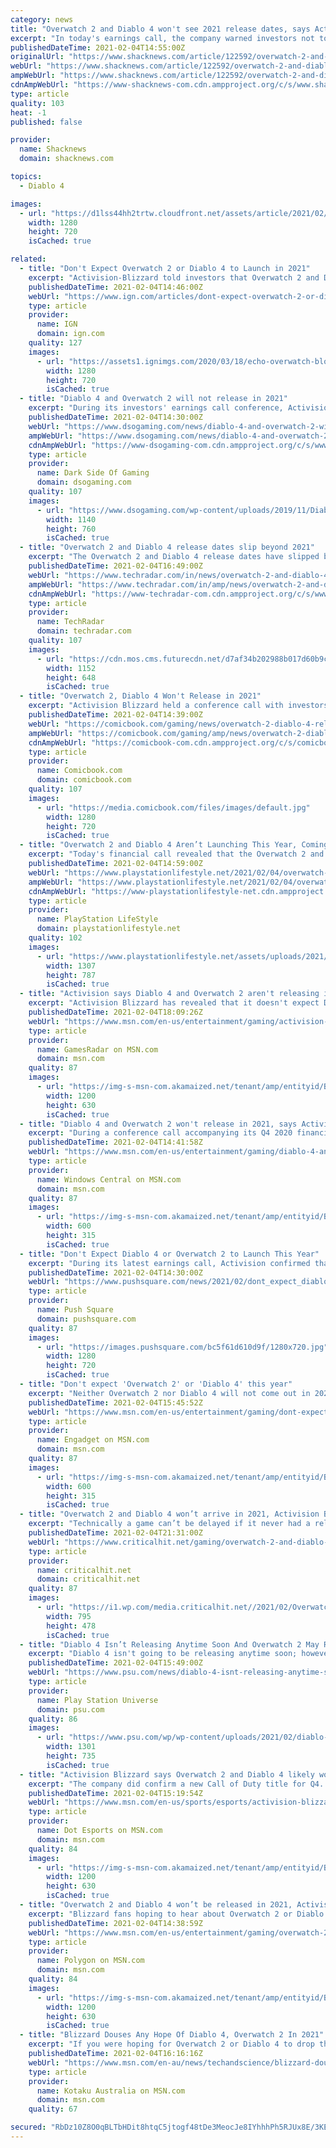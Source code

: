 ```yaml
---
category: news
title: "Overwatch 2 and Diablo 4 won't see 2021 release dates, says Activision Blizzard"
excerpt: "In today's earnings call, the company warned investors not to expect a release this year from its tentpole franchises."
publishedDateTime: 2021-02-04T14:55:00Z
originalUrl: "https://www.shacknews.com/article/122592/overwatch-2-and-diablo-4-wont-see-2021-release-dates-says-activision-blizzard"
webUrl: "https://www.shacknews.com/article/122592/overwatch-2-and-diablo-4-wont-see-2021-release-dates-says-activision-blizzard"
ampWebUrl: "https://www.shacknews.com/article/122592/overwatch-2-and-diablo-4-wont-see-2021-release-dates-says-activision-blizzard?amphtml=1"
cdnAmpWebUrl: "https://www-shacknews-com.cdn.ampproject.org/c/s/www.shacknews.com/article/122592/overwatch-2-and-diablo-4-wont-see-2021-release-dates-says-activision-blizzard?amphtml=1"
type: article
quality: 103
heat: -1
published: false

provider:
  name: Shacknews
  domain: shacknews.com

topics:
  - Diablo 4

images:
  - url: "https://d1lss44hh2trtw.cloudfront.net/assets/article/2021/02/04/overwatch-2-diablo-4-no-2021-release-date_feature.jpg"
    width: 1280
    height: 720
    isCached: true

related:
  - title: "Don't Expect Overwatch 2 or Diablo 4 to Launch in 2021"
    excerpt: "Activision-Blizzard told investors that Overwatch 2 and Diablo 4's launches are not expected to happen in 2021."
    publishedDateTime: 2021-02-04T14:46:00Z
    webUrl: "https://www.ign.com/articles/dont-expect-overwatch-2-or-diablo-4-to-launch-in-2021"
    type: article
    provider:
      name: IGN
      domain: ign.com
    quality: 127
    images:
      - url: "https://assets1.ignimgs.com/2020/03/18/echo-overwatch-blog-2-1584548358714.jpg?width=1280"
        width: 1280
        height: 720
        isCached: true
  - title: "Diablo 4 and Overwatch 2 will not release in 2021"
    excerpt: "During its investors' earnings call conference, Activision revealed that both Diablo 4 and Overwatch 2 will not come out in 2021."
    publishedDateTime: 2021-02-04T14:30:00Z
    webUrl: "https://www.dsogaming.com/news/diablo-4-and-overwatch-2-will-not-release-in-2021/"
    ampWebUrl: "https://www.dsogaming.com/news/diablo-4-and-overwatch-2-will-not-release-in-2021/amp/"
    cdnAmpWebUrl: "https://www-dsogaming-com.cdn.ampproject.org/c/s/www.dsogaming.com/news/diablo-4-and-overwatch-2-will-not-release-in-2021/amp/"
    type: article
    provider:
      name: Dark Side Of Gaming
      domain: dsogaming.com
    quality: 107
    images:
      - url: "https://www.dsogaming.com/wp-content/uploads/2019/11/Diablo-4-Lilith.jpg"
        width: 1140
        height: 760
        isCached: true
  - title: "Overwatch 2 and Diablo 4 release dates slip beyond 2021"
    excerpt: "The Overwatch 2 and Diablo 4 release dates have slipped beyond 2021, according to Activision Blizzard in its earnings call for the latest quarter. The game publisher had an otherwise strong quarterly ..."
    publishedDateTime: 2021-02-04T16:49:00Z
    webUrl: "https://www.techradar.com/in/news/overwatch-2-and-diablo-4-release-dates-slip-beyond-2021"
    ampWebUrl: "https://www.techradar.com/in/amp/news/overwatch-2-and-diablo-4-release-dates-slip-beyond-2021"
    cdnAmpWebUrl: "https://www-techradar-com.cdn.ampproject.org/c/s/www.techradar.com/in/amp/news/overwatch-2-and-diablo-4-release-dates-slip-beyond-2021"
    type: article
    provider:
      name: TechRadar
      domain: techradar.com
    quality: 107
    images:
      - url: "https://cdn.mos.cms.futurecdn.net/d7af34b202988b017d60b9c4bae774b8-1200-80.jpg"
        width: 1152
        height: 648
        isCached: true
  - title: "Overwatch 2, Diablo 4 Won't Release in 2021"
    excerpt: "Activision Blizzard held a conference call with investors on Thursday where it confirmed that neither Overwatch 2 nor Diablo IV, two of the company’s more anticipated games, will be releasing in 2021."
    publishedDateTime: 2021-02-04T14:39:00Z
    webUrl: "https://comicbook.com/gaming/news/overwatch-2-diablo-4-release-window-not-in-2021/"
    ampWebUrl: "https://comicbook.com/gaming/amp/news/overwatch-2-diablo-4-release-window-not-in-2021/"
    cdnAmpWebUrl: "https://comicbook-com.cdn.ampproject.org/c/s/comicbook.com/gaming/amp/news/overwatch-2-diablo-4-release-window-not-in-2021/"
    type: article
    provider:
      name: Comicbook.com
      domain: comicbook.com
    quality: 107
    images:
      - url: "https://media.comicbook.com/files/images/default.jpg"
        width: 1280
        height: 720
        isCached: true
  - title: "Overwatch 2 and Diablo 4 Aren’t Launching This Year, Coming 2022 at the Earliest"
    excerpt: "Today's financial call revealed that the Overwatch 2 and Diablo 4 release date won't happen until 2022 at the earliest."
    publishedDateTime: 2021-02-04T14:59:00Z
    webUrl: "https://www.playstationlifestyle.net/2021/02/04/overwatch-2-diablo-4-release-date-2022/"
    ampWebUrl: "https://www.playstationlifestyle.net/2021/02/04/overwatch-2-diablo-4-release-date-2022/amp/"
    cdnAmpWebUrl: "https://www-playstationlifestyle-net.cdn.ampproject.org/c/s/www.playstationlifestyle.net/2021/02/04/overwatch-2-diablo-4-release-date-2022/amp/"
    type: article
    provider:
      name: PlayStation LifeStyle
      domain: playstationlifestyle.net
    quality: 102
    images:
      - url: "https://www.playstationlifestyle.net/assets/uploads/2021/02/Overwatch-2-diablo-4-release-date-2022.jpg"
        width: 1307
        height: 787
        isCached: true
  - title: "Activision says Diablo 4 and Overwatch 2 aren't releasing in 2021"
    excerpt: "Activision Blizzard has revealed that it doesn't expect Diablo 4 or Overwatch 2 to release in 2021. It's no surprise to hear Diablo 4 isn't releasing this year - we've suspected for a while that it's ..."
    publishedDateTime: 2021-02-04T18:09:26Z
    webUrl: "https://www.msn.com/en-us/entertainment/gaming/activision-says-diablo-4-and-overwatch-2-arent-releasing-in-2021/ar-BB1dpano"
    type: article
    provider:
      name: GamesRadar on MSN.com
      domain: msn.com
    quality: 87
    images:
      - url: "https://img-s-msn-com.akamaized.net/tenant/amp/entityid/BB1dp5u7.img?h=630&w=1200&m=6&q=60&o=t&l=f&f=jpg&x=773&y=560"
        width: 1200
        height: 630
        isCached: true
  - title: "Diablo 4 and Overwatch 2 won't release in 2021, says Activision"
    excerpt: "During a conference call accompanying its Q4 2020 financial results, Activision Blizzard confirmed that Diablo 4 and Overwatch 2 won't release in 2021. These games were first revealed back at BlizzCon ..."
    publishedDateTime: 2021-02-04T14:41:58Z
    webUrl: "https://www.msn.com/en-us/entertainment/gaming/diablo-4-and-overwatch-2-wont-release-in-2021-says-activision/ar-BB1doQrs"
    type: article
    provider:
      name: Windows Central on MSN.com
      domain: msn.com
    quality: 87
    images:
      - url: "https://img-s-msn-com.akamaized.net/tenant/amp/entityid/BB1doWAL.img?h=315&w=600&m=6&q=60&o=t&l=f&f=jpg"
        width: 600
        height: 315
        isCached: true
  - title: "Don't Expect Diablo 4 or Overwatch 2 to Launch This Year"
    excerpt: "During its latest earnings call, Activision confirmed that neither Diablo 4 nor Overwatch 2 will launch this year. The two titles were originally announced back at BlizzCon 2019 and have been ..."
    publishedDateTime: 2021-02-04T14:30:00Z
    webUrl: "https://www.pushsquare.com/news/2021/02/dont_expect_diablo_4_or_overwatch_2_to_launch_this_year"
    type: article
    provider:
      name: Push Square
      domain: pushsquare.com
    quality: 87
    images:
      - url: "https://images.pushsquare.com/bc5f61d610d9f/1280x720.jpg"
        width: 1280
        height: 720
        isCached: true
  - title: "Don't expect 'Overwatch 2' or 'Diablo 4' this year"
    excerpt: "Neither Overwatch 2 nor Diablo 4 will not come out in 2021, according to publisher Activision Blizzard. Executives shared the information during the company’s Q4 2020 earnings call, and they didn’t ..."
    publishedDateTime: 2021-02-04T15:45:52Z
    webUrl: "https://www.msn.com/en-us/entertainment/gaming/dont-expect-overwatch-2-or-diablo-4-this-year/ar-BB1doT2A"
    type: article
    provider:
      name: Engadget on MSN.com
      domain: msn.com
    quality: 87
    images:
      - url: "https://img-s-msn-com.akamaized.net/tenant/amp/entityid/BB1doNz6.img?h=315&w=600&m=6&q=60&o=t&l=f&f=jpg"
        width: 600
        height: 315
        isCached: true
  - title: "Overwatch 2 and Diablo 4 won’t arrive in 2021, Activision Blizzard says"
    excerpt: "Technically a game can’t be delayed if it never had a release date, but if you were expecting to play Diablo 4 or Overwatch 2 in 2021 then buddy do I have some bad news for you."
    publishedDateTime: 2021-02-04T21:31:00Z
    webUrl: "https://www.criticalhit.net/gaming/overwatch-2-and-diablo-4-wont-arrive-in-2021-activision-blizzard-says/"
    type: article
    provider:
      name: criticalhit.net
      domain: criticalhit.net
    quality: 87
    images:
      - url: "https://i1.wp.com/media.criticalhit.net//2021/02/Overwatch-2.jpg"
        width: 795
        height: 478
        isCached: true
  - title: "Diablo 4 Isn’t Releasing Anytime Soon And Overwatch 2 May Release In 2022"
    excerpt: "Diablo 4 isn't going to be releasing anytime soon; however, Activision may have hinted that Overwatch 2 could release in 2022."
    publishedDateTime: 2021-02-04T15:49:00Z
    webUrl: "https://www.psu.com/news/diablo-4-isnt-releasing-anytime-soon-and-overwatch-2-may-release-in-2022/"
    type: article
    provider:
      name: Play Station Universe
      domain: psu.com
    quality: 86
    images:
      - url: "https://www.psu.com/wp/wp-content/uploads/2021/02/diablo-4-isnt-releasing-anytime-soon-and-overwatch-2-may-release-in-2022.jpg"
        width: 1301
        height: 735
        isCached: true
  - title: "Activision Blizzard says Overwatch 2 and Diablo 4 likely won’t launch in 2021"
    excerpt: "The company did confirm a new Call of Duty title for Q4. The post Activision Blizzard says Overwatch 2 and Diablo 4 likely won’t launch in 2021 appeared first on Dot Esports."
    publishedDateTime: 2021-02-04T15:19:54Z
    webUrl: "https://www.msn.com/en-us/sports/esports/activision-blizzard-says-overwatch-2-and-diablo-4-likely-wont-launch-in-2021/ar-BB1doNqH"
    type: article
    provider:
      name: Dot Esports on MSN.com
      domain: msn.com
    quality: 84
    images:
      - url: "https://img-s-msn-com.akamaized.net/tenant/amp/entityid/BB1doQJa.img?h=630&w=1200&m=6&q=60&o=t&l=f&f=jpg&x=356&y=394"
        width: 1200
        height: 630
        isCached: true
  - title: "Overwatch 2 and Diablo 4 won’t be released in 2021, Activision Blizzard says"
    excerpt: "Blizzard fans hoping to hear about Overwatch 2 or Diablo 4 release dates at Blizzard’s upcoming BlizzConline 2021 will want to temper their expectations. Publisher Activision Blizzard said in an ..."
    publishedDateTime: 2021-02-04T14:38:59Z
    webUrl: "https://www.msn.com/en-us/entertainment/gaming/overwatch-2-and-diablo-4-won-e2-80-99t-be-released-in-2021-activision-blizzard-says/ar-BB1doGzZ"
    type: article
    provider:
      name: Polygon on MSN.com
      domain: msn.com
    quality: 84
    images:
      - url: "https://img-s-msn-com.akamaized.net/tenant/amp/entityid/BB1doNhE.img?h=630&w=1200&m=6&q=60&o=t&l=f&f=jpg&x=1020&y=567"
        width: 1200
        height: 630
        isCached: true
  - title: "Blizzard Douses Any Hope Of Diablo 4, Overwatch 2 In 2021"
    excerpt: "If you were hoping for Overwatch 2 or Diablo 4 to drop this year to scratch some long-lost itches that Blizzard historically filled, then you might want to put a pin in those hopes for a full year."
    publishedDateTime: 2021-02-04T16:16:16Z
    webUrl: "https://www.msn.com/en-au/news/techandscience/blizzard-douses-any-hope-of-diablo-4-overwatch-2-in-2021/ar-BB1doZZT"
    type: article
    provider:
      name: Kotaku Australia on MSN.com
      domain: msn.com
    quality: 67

secured: "RbDz10Z8O0qBLTbHDit8htqC5jtogf48tDe3MeocJe8IYhhhPh5RJUx8E/3KEDidhv6AwA03ro4/pGy+0nSG8AwC+epAIfP1jwpTDTX6OMlqWBcjRwHCYtdobV0Qi+mH0PngTUKTnVz3mVMk/kIy5s2LMvGkvbbx/s2QBv19aEzefwvoD/HCJEVP910H2eDjrpiO6uFkBP+BJjZ4Nf0slzdD4tl4qLEk66UKiRj0eWQZbemwcD9nLFz+j6xeJA6iaww/qtbuLmWt3rnlQ7+0AWQO6gcZKhC6q4FaHXau95X45LSrU9qOr80Dzj0EhZgF9Zrs/V8ZwT+pS/MFX3Z2xB4e0b4jzVNCncq0UwLv1w0=;mNXY8R46NT+LGZwQhmUwyg=="
---
```


